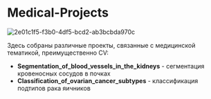 # Medical-Projects

![2e01c1f5-f3b0-4df5-bcd2-ab3bcbda970c](https://github.com/falsednk/Medical-Projects/assets/87853781/8ec1f95e-b0fe-4639-bd59-07349e9b351b)


Здесь собраны различные проекты, связанные с медицинской тематикой, преимущественно СV:
 - **Segmentation_of_blood_vessels_in_the_kidneys** - сегментация кровеносных сосудов в почках
 - **Сlassification_of_ovarian_cancer_subtypes** - классификация подтипов рака яичников

